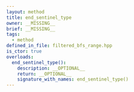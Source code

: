 ```yaml
---
layout: method
title: end_sentinel_type
owner: __MISSING__
brief: __MISSING__
tags:
  - method
defined_in_file: filtered_bfs_range.hpp
is_ctor: true
overloads:
  end_sentinel_type():
    description: __OPTIONAL__
    return: __OPTIONAL__
    signature_with_names: end_sentinel_type()
---
```


